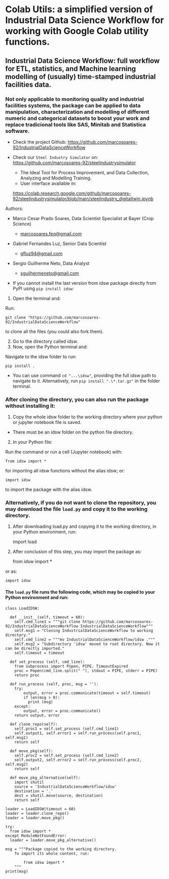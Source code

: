 # Colab Utils: a simplified version of Industrial Data Science Workflow for working with Google Colab utility functions.
## Industrial Data Science Workflow: full workflow for ETL, statistics, and Machine learning modelling of (usually) time-stamped industrial facilities data.
### Not only applicable to monitoring quality and industrial facilities systems, the package can be applied to data manipulation, characterization and modelling of different numeric and categorical datasets to boost your work and replace tradicional tools like SAS, Minitab and Statistica software.

- Check the project Github: https://github.com/marcosoares-92/IndustrialDataScienceWorkflow
- Check our `Steel Industry Simulator` on: https://github.com/marcosoares-92/steelindustrysimulator
	- The Ideal Tool for Process Improvement, and Data Collection, Analyzing and Modelling Training.
	- User interface available in: 
	
	https://colab.research.google.com/github/marcosoares-92/steelindustrysimulator/blob/main/steelindustry_digitaltwin.ipynb


Authors:
- Marco Cesar Prado Soares, Data Scientist Specialist at Bayer (Crop Science)
  - marcosoares.feq@gmail.com

- Gabriel Fernandes Luz, Senior Data Scientist
  - gfluz94@gmail.com

- Sergio Guilherme Neto, Data Analyst
  - sguilhermeneto@gmail.com

- If you cannot install the last version from idsw package directly from PyPI using `pip install idsw`:

1. Open the terminal and:

Run:

	git clone "https://github.com/marcosoares-92/IndustrialDataScienceWorkflow" 

to clone all the files (you could also fork them).

2. Go to the directory called idsw.
3. Now, open the Python terminal and: 

Navigate to the idsw folder to run: 

	pip install .

- You can use command `cd "...\idsw"`, providing the full idsw path to navigate to it.
Alternatively, run `pip install ".\*.tar.gz"` in the folder terminal. 

### After cloning the directory, you can also run the package without installing it:
1. Copy the whole idsw folder to the working directory where your python or jupyter notebook file is saved.
- There must be an idsw folder on the python file directory.
2. In your Python file: 

Run the command or run a cell (Jupyter notebook) with:

	from idsw import *

for importing all idsw functions without the alias idsw; or:

	import idsw

to import the package with the alias idsw.

### Alternatively, if you do not want to clone the repository, you may download the file `load.py` and copy it to the working directory.
1. After downloading load.py and copying it to the working directory, in your Python environment, run:
	
	import load

2. After conclusion of this step, you may import the package as:

	from idsw import *

or as:
	
	import idsw

#### The `load.py` file runs the following code, which may be copied to your Python environment and run:

	class LoadIDSW:

	  def __init__(self, timeout = 60):  
	    self.cmd_line1 = """git clone https://github.com/marcosoares-92/IndustrialDataScienceWorkflow IndustrialDataScienceWorkflow"""
	    self.msg1 = "Cloning IndustrialDataScienceWorkflow to working directory."
	    self.cmd_line2 = """mv IndustrialDataScienceWorkflow/idsw ."""
	    self.msg2 = "Subdirectory 'idsw' moved to root directory. Now it can be directly imported."
	    self.timeout = timeout

  	  def set_process (self, cmd_line):
	    from subprocess import Popen, PIPE, TimeoutExpired
	    proc = Popen(cmd_line.split(" "), stdout = PIPE, stderr = PIPE)
	    return proc

	  def run_process (self, proc, msg = ''):
	    try:
	        output, error = proc.communicate(timeout = self.timeout)
	        if len(msg > 0):
	          print (msg)
	    except:
	        output, error = proc.communicate()       
	    return output, error

	  def clone_repo(self):
	    self.proc1 = self.set_process (self.cmd_line1)
	    self.output1, self.error1 = self.run_process(self.proc1, self.msg1)
	    return self

	  def move_pkg(self):
	    self.proc2 = self.set_process (self.cmd_line2)
	    self.output2, self.error2 = self.run_process(self.proc2, self.msg2)
	    return self

	  def move_pkg_alternative(self):
	    import shutil
	    source = 'IndustrialDataScienceWorkflow/idsw'  
	    destination = '.'
	    dest = shutil.move(source, destination)    
	    return self

	loader = LoadIDSW(timeout = 60)
	loader = loader.clone_repo()
	loader = loader.move_pkg()

	try:
	  from idsw import *
	except ModuleNotFoundError:
	  loader = loader.move_pkg_alternative()

	msg = """Package copied to the working directory.
		To import its whole content, run:
		
		    from idsw import *
		"""
	print(msg)
